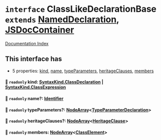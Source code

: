 # `interface` ClassLikeDeclarationBase `extends` [NamedDeclaration](../private.interface.NamedDeclaration/README.md), [JSDocContainer](../private.interface.JSDocContainer/README.md)

[Documentation Index](../README.md)

## This interface has

- 5 properties:
[kind](#-readonly-kind-syntaxkindclassdeclaration--syntaxkindclassexpression),
[name](#-readonly-name-identifier),
[typeParameters](#-readonly-typeparameters-nodearraytypeparameterdeclaration),
[heritageClauses](#-readonly-heritageclauses-nodearrayheritageclause),
[members](#-readonly-members-nodearrayclasselement)


#### 📄 `readonly` kind: [SyntaxKind.ClassDeclaration](../private.enum.SyntaxKind/README.md#classdeclaration--263) | [SyntaxKind.ClassExpression](../private.enum.SyntaxKind/README.md#classexpression--231)



#### 📄 `readonly` name?: [Identifier](../private.interface.Identifier/README.md)



#### 📄 `readonly` typeParameters?: [NodeArray](../private.interface.NodeArray/README.md)\<[TypeParameterDeclaration](../private.interface.TypeParameterDeclaration/README.md)>



#### 📄 `readonly` heritageClauses?: [NodeArray](../private.interface.NodeArray/README.md)\<[HeritageClause](../private.interface.HeritageClause/README.md)>



#### 📄 `readonly` members: [NodeArray](../private.interface.NodeArray/README.md)\<[ClassElement](../private.interface.ClassElement/README.md)>



